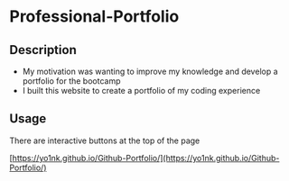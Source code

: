 # Professional-Portfolio

## Description

- My motivation was wanting to improve my knowledge and develop a portfolio for the bootcamp
- I built this website to create a portfolio of my coding experience

## Usage

There are interactive buttons at the top of the page

[https://yo1nk.github.io/Github-Portfolio/](https://yo1nk.github.io/Github-Portfolio/)
